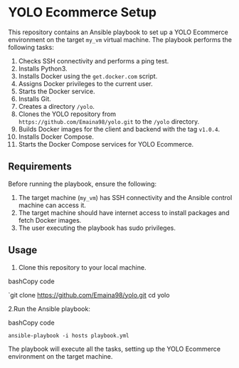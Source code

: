 # YOLO Ecommerce Setup

This repository contains an Ansible playbook to set up a YOLO Ecommerce environment on the target `my_vm` virtual machine. The playbook performs the following tasks:

1.  Checks SSH connectivity and performs a ping test.
2.  Installs Python3.
3.  Installs Docker using the `get.docker.com` script.
4.  Assigns Docker privileges to the current user.
5.  Starts the Docker service.
6.  Installs Git.
7.  Creates a directory `/yolo`.
8.  Clones the YOLO repository from `https://github.com/Emaina98/yolo.git` to the `/yolo` directory.
9.  Builds Docker images for the client and backend with the tag `v1.0.4`.
10.  Installs Docker Compose.
11.  Starts the Docker Compose services for YOLO Ecommerce.

## Requirements

Before running the playbook, ensure the following:

1.  The target machine (`my_vm`) has SSH connectivity and the Ansible control machine can access it.
2.  The target machine should have internet access to install packages and fetch Docker images.
3.  The user executing the playbook has sudo privileges.

## Usage

1.  Clone this repository to your local machine.

bashCopy code

`git clone https://github.com/Emaina98/yolo.git
cd yolo

2.Run the Ansible playbook:
    

bashCopy code

`ansible-playbook -i hosts playbook.yml` 

The playbook will execute all the tasks, setting up the YOLO Ecommerce environment on the target machine.

